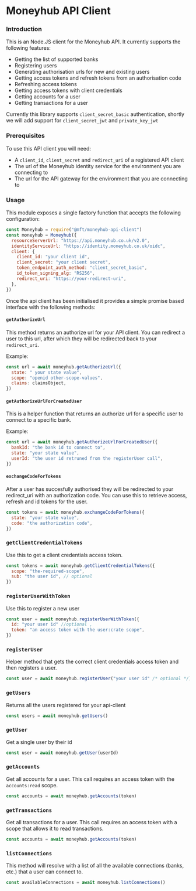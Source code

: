 # Moneyhub API Client

### Introduction

This is an Node.JS client for the Moneyhub API. It currently supports the following features:

- Getting the list of supported banks
- Registering users
- Generating authorisation urls for new and existing users
- Getting access tokens and refresh tokens from an authorisation code
- Refreshing access tokens
- Getting access tokens with client credentials
- Getting accounts for a user
- Getting transactions for a user

Currently this library supports `client_secret_basic` authentication, shortly we will add support for `client_secret_jwt` and `private_key_jwt`

### Prerequisites

To use this API client you will need:

- A `client_id`, `client_secret` and `redirect_uri` of a registered API client
- The url of the Moneyhub identity service for the environment you are connecting to
- The url for the API gateway for the environment that you are connecting to

### Usage

This module exposes a single factory function that accepts the following configuration:

```javascript
const Moneyhub = require("@mft/moneyhub-api-client")
const moneyhub = Moneyhub({
  resourceServerUrl: "https://api.moneyhub.co.uk/v2.0",
  identityServiceUrl: "https://identity.moneyhub.co.uk/oidc",
  client: {
    client_id: "your client id",
    client_secret: "your client secret",
    token_endpoint_auth_method: "client_secret_basic",
    id_token_signing_alg: "RS256",
    redirect_uri: "https://your-redirect-uri",
  },
})
```

Once the api client has been initialised it provides a simple promise based interface with the following methods:

#### `getAuthorizeUrl`

This method returns an authorize url for your API client. You can redirect a user to this url, after which they will be redirected back to your `redirect_uri`.

Example:

```javascript
const url = await moneyhub.getAuthorizeUrl({
  state: " your state value",
  scope: "openid other-scope-values",
  claims: claimsObject,
})
```

#### `getAuthorizeUrlForCreatedUser`

This is a helper function that returns an authorize url for a specific user to connect to a specific bank.

Example:

```javascript
const url = await moneyhub.getAuthorizeUrlForCreatedUser({
  bankId: "the bank id to connect to",
  state: "your state value",
  userId: "the user id retruned from the registerUser call",
})
```

#### `exchangeCodeForTokens`

After a user has succesfully authorised they will be redirected to your redirect_uri with an authorization code. You can use this to retrieve access, refresh and id tokens for the user.

```javascript
const tokens = await moneyhub.exchangeCodeForTokens({
  state: "your state value",
  code: "the authorization code",
})
```

### `getClientCredentialTokens`

Use this to get a client credentials access token.

```javascript
const tokens = await moneyhub.getClientCredentialTokens({
  scope: "the-required-scope",
  sub: "the user id", // optional
})
```

### `registerUserWithToken`

Use this to register a new user

```javascript
const user = await moneyhub.registerUserWithToken({
  id: "your user id" //optional ,
  token: "an access token with the user:crate scope",
})
```

### `registerUser`

Helper method that gets the correct client credentials access token and then registers a user.

```javascript
const user = await moneyhub.registerUser("your user id" /* optional */)
```

### `getUsers`

Returns all the users registered for your api-client

```javascript
const users = await moneyhub.getUsers()
```

### `getUser`

Get a single user by their id

```javascript
const user = await moneyhub.getUser(userId)
```

### `getAccounts`

Get all accounts for a user. This call requires an access token with the `accounts:read` scope.

```javascript
const accounts = await moneyhub.getAccounts(token)
```

### `getTransactions`

Get all transactions for a user. This call requires an access token with a scope that allows it to read transactions.

```javascript
const accounts = await moneyhub.getAccounts(token)
```

### `listConnections`

This method will resolve with a list of all the available connections (banks, etc.) that a user can connect to.

```javascript
const availableConnections = await moneyhub.listConnections()
```
